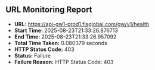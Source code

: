 ## URL Monitoring Report

- **URL:** https://api-gw1-prod1.fisglobal.com/gw/v1/health
- **Start Time:** 2025-08-23T21:33:26.876713
- **End Time:** 2025-08-23T21:33:26.957092
- **Total Time Taken:** 0.080379 seconds
- **HTTP Status Code:** 403
- **Status:** Failure
- **Failure Reason:** HTTP Status Code: 403
